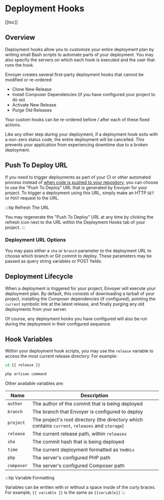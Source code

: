 # Deployment Hooks

[[toc]]

## Overview

Deployment hooks allow you to customize your entire deployment plan by writing small Bash scripts to automate parts of your deployment. You may also specify the servers on which each hook is executed and the user that runs the hook.

Envoyer creates several first-party deployment hooks that cannot be modified or re-ordered:

- Clone New Release
- Install Composer Dependencies (if you have configured your project to do so)
- Activate New Release
- Purge Old Releases

Your custom hooks can be re-ordered before / after each of these fixed actions.

Like any other step during your deployment, if a deployment hook exits with a non-zero status code, the entire deployment will be cancelled. This prevents your application from experiencing downtime due to a broken deployment.

## Push To Deploy URL

If you need to trigger deployments as part of your CI or other automated process instead of [when code is pushed to your repository](/1.0/projects/management.html#source-control), you can choose to use the "Push To Deploy" URL that is generated by Envoyer for your project. To trigger a deployment using this URL, simply make an HTTP `GET` or `POST` request to the URL.

:::tip Refresh The URL

You may regenerate the "Push To Deploy" URL at any time by clicking the refresh icon next to the URL within the Deployment Hooks tab of your project.
:::

### Deployment URL Options

You may pass either a `sha` or `branch` parameter to the deployment URL to choose which branch or Git commit to deploy. These parameters may be passed as query string variables or POST fields.

## Deployment Lifecycle

When a deployment is triggered for your project, Envoyer will execute your deployment plan. By default, this consists of downloading a tarball of your project, installing the Composer dependencies (if configured), pointing the `current` symbolic link at the latest release, and finally purging any old deployments from your server.

Of course, any deployment hooks you have configured will also be run during the deployment in their configured sequence.

## Hook Variables

Within your deployment hook scripts, you may use the `release` variable to access the most current release directory. For example:

```bash
cd {{ release }}

php artisan command
```

Other available variables are:

| Name | Description |
| ---- | ----------- |
| `author` | The author of the commit that is being deployed
| `branch` | The branch that Envoyer is configured to deploy
| `project` | The project's root directory (the directory which contains `current`, `releases` and `storage`)
| `release` | The current release path, within `releases`
| `sha` | The commit hash that is being deployed
| `time` | The current deployment formatted as `YmdHis`
| `php` | The server's configured PHP path
| `composer` | The server's configured Composer path

<div v-pre>

:::tip Variable Formatting

Variables can be written with or without a space inside of the curly braces. For example, `{{ variable }}` is the same as `{{variable}}`
:::
</div>
